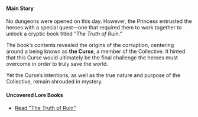 <!-- title: Lore Summary -->
<!-- status: None -->

#### Main Story

No dungeons were opened on this day. However, the Princess entrusted the heroes with a special quest—one that required them to work together to unlock a cryptic book titled _"The Truth of Ruin."_

The book’s contents revealed the origins of the corruption, centering around a being known as **the Curse**, a member of the Collective. It hinted that this Curse would ultimately be the final challenge the heroes must overcome in order to truly save the world.

Yet the Curse’s intentions, as well as the true nature and purpose of the Collective, remain shrouded in mystery.

#### Uncovered Lore Books

- [Read "The Truth of Ruin"](#text:the-truth-of-ruin)
